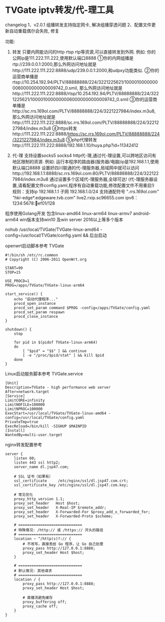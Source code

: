 # TVGate iptv转发/代-理工具
changelog
1、v2.0.1 组播转发支持指定网卡, 解决组播穿透问题
2、配置文件更新自动重载偶尔会失败, 修复

功能:
1. 转发
只要内网能访问的http rtsp rtp等资源,可以直接转发到外网.
例如:
你的公网ip是111.222.111.222,使用默认端口8888
①你的内网组播是rtp://239.0.0.1:2000,那么外网访问地址就是http://111.222.111.222:8888/udp/239.0.0.1:2000,和udpxy功能类似.
②你的运营商单播是rtsp://10.254.192.94/PLTV/88888888/224/3221225621/10000100000000060000000000009742_0.smil,
那么外网访问地址就是http://111.222.111.222:8888/rtsp/10.254.192.94/PLTV/88888888/224/3221225621/10000100000000060000000000009742_0.smil
③你的运营商单播是http://sc.rrs.169ol.com/PLTV/88888888/224/3221227984/index.m3u8,
那么外网访问地址就是http://111.222.111.222:8888/sc.rrs.169ol.com/PLTV/88888888/224/3221227984/index.m3u8
④https转发http://111.222.111.222:8888/https://sc.rrs.169ol.com/PLTV/88888888/224/3221227984/index.m3u8
⑤php代理转发http://111.222.111.222:8888/192.168.1.10/huya.php?id=11342412

1. 代-理
支持设置socks5 socks4 http代-理,通过代-理设置,可以跨地区访问有地区限制的资源.
例如:
运行本程序的路由器(服务器/电脑)ip是192.168.1.1,使用默认端口8888
设置好四川联通的代-理服务器,局域网中就可以访问http://192.168.1.1:8888/sc.rrs.169ol.com:80/PLTV/88888888/224/3221227984/index.m3u8
通过设置多个区域代-理服务器,全球可达!
(代-理服务器设置,请看配置文件config.yaml,程序有自动重载功能,修改配置文件不用重启!)
规则：支持ip 192.168.1.1 子网 192.168.1.0/24 支持通配符号 "*.rrs.169ol.com" "hki*-edge*.edgeware.tvb.com" live2.rxip.sc96655.com ipv6：1234:5678::abcd:ef01/128 

程序使用Golang开发
包含linux-amd64 linux-arm64 linux-armv7 android-arm64 win版本支持win10 及win server 2016以上等多个版本

nohub /usr/local/TVGate/TVGate-linux-amd64 -config=/usr/local/TVGate/config.yaml && 后台启动

openwrt启动脚本参考
TVGate
```
#!/bin/sh /etc/rc.common
# Copyright (C) 2006-2011 OpenWrt.org

START=99
STOP=15

USE_PROCD=1
PROG=/apps/TVGate/TVGate-linux-arm64

start_service() {
    echo "启动代理程序..."
    procd_open_instance
    procd_set_param command $PROG -config=/apps/TVGate/config.yaml
    procd_set_param respawn
    procd_close_instance
}

shutdown() {
    stop

    for pid in $(pidof TVGate-linux-arm64)
    do
        [ "$pid" = "$$" ] && continue
        [ -e "/proc/$pid/stat" ] && kill $pid
    done
}
```

Linux启动服务脚本参考
TVGate.service
```
[Unit]
Description=TVGate - high performance web server
After=network.target 
[Service]
LimitCORE=infinity
LimitNOFILE=100000
LimitNPROC=100000
ExecStart=/usr/local/TVGate/TVGate-linux-amd64 -config=/usr/local/TVGate/config.yaml
PrivateTmp=true
ExecReload=/bin/kill -SIGHUP $MAINPID
[Install]
WantedBy=multi-user.target
```

nginx转发配置参考

```nginx
server {
    listen 80;
    listen 443 ssl http2;
    server_name dl.jsp47.com;

    # SSL 证书（如果有）
    ssl_certificate     /etc/nginx/ssl/dl.jsp47.com.crt;
    ssl_certificate_key /etc/nginx/ssl/dl.jsp47.com.key;

    # 常见优化
    proxy_http_version 1.1;
    proxy_set_header   Host $host;
    proxy_set_header   X-Real-IP $remote_addr;
    proxy_set_header   X-Forwarded-For $proxy_add_x_forwarded_for;
    proxy_set_header   X-Forwarded-Proto $scheme;

    # =============================
    # 特殊情况: /http:// 或 /https:// 开头的路径
    # =============================
    location ~ ^/http(s)?:// {
        # 不改写，直接丢给 Go 程序，让 Go 自己处理
        proxy_pass http://127.0.0.1:8888;
        proxy_set_header Host $host;
    }

    # =============================
    # 默认情况: 其他请求
    # =============================
    location / {
        proxy_pass http://127.0.0.1:8888;
        proxy_set_header Host $host;

        # 直播流避免缓存
        proxy_buffering off;
        proxy_cache off;
    }
}
```